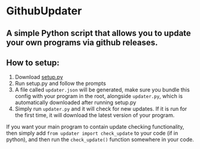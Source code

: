 # GithubUpdater
## A simple Python script that allows you to update your own programs via github releases.

## How to setup:
1. Download [setup.py](https://raw.githubusercontent.com/bazthedev/GithubUpdater/main/setup.py)
2. Run setup.py and follow the prompts
3. A file called `updater.json` will be generated, make sure you bundle this config with your program in the root, alongside `updater.py`, which is automatically downloaded after running setup.py
4. Simply run `updater.py` and it will check for new updates. If it is run for the first time, it will download the latest version of your program.

If you want your main program to contain update checking functionality, then simply add `from updater import check_update` to your code (if in python), and then run the `check_update()` function somewhere in your code.

